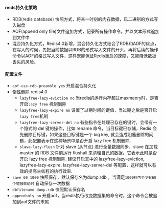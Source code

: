 #### reids持久化策略

- RDB(redis database) 快照方式，将某一时刻的内存数据，已二进制的方式写入磁盘
- AOF(append only file)文件追加方式，记录所有操作命令，并以文本形式追加到文件中
- 混合持久化方式，Redis4.0新增，混合持久化方式结合了RDB和AOF的优点，在写入的时候，先把当前数据以RDB的形式写入文件的开头，再将后续的操作命令以AOF的格式写入文件，这样既能保证Redis重启的速度，又能降低数据丢失的风险。

#### 配置文件

- `aof-use-rdb-preamble yes` 开启混合持久化
- 惰性删除 redis4.0
  - `lazyfree-lazy-eviction no` 当redis的运行内存超过maxmeory时，是否开启`lazy free` 机制删除
  - `lazyfree-lazy-expire no` 设置了过期时间的键值，当过期之后是否开启`lazy free`机制
  - `lazyfree-lazy-server-del no`  有些指令在处理已存在的键时，会带有一个隐式的 del 键的操作，比如 rename 命令，当目标键已存储，Redis 会先删除目标键，如果这些目标键是一个 big key, 就会造成阻塞删除的问题，此配置表示在这种场景中是否开启 lazy free 机制删除.
  - `slave-lazy-flush` 针对 slave (从节点) 进行全量数据同步，slave 在加载 master 的 RDB 文件前运行 flushall 来清理自己的数据，它表示此时是否开启 lazy free 机制删除.
    建议开启其中的 lazyfree-lazy-eviction, lazyfree-lazy-expire, lazyfree-lazy-server-del 等配置，这样就可以有效的提高主线程的执行效率.
- `save 60 1000` 快照保存，默认保存名为dump.rdb ，当满足`1000秒内至少有60个键被改动时` 自动保存一次数据
- `dbfilename dump.rdb` 快照默认保存名
- `appendonly no` 开启aof，当redis执行改变数据集的命令时，这个命令会被追加到aof文件的末尾

